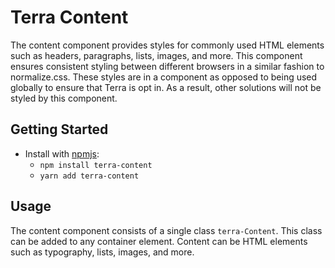 # Terra Content

The content component provides styles for commonly used HTML elements such as headers, paragraphs, lists, images, and more. This component ensures consistent styling between different browsers in a similar fashion to normalize.css. These styles are in a component as opposed to being used globally to ensure that Terra is opt in. As a result, other solutions will not be styled by this component.

## Getting Started

- Install with [npmjs](https://www.npmjs.com):
  - `npm install terra-content`
  - `yarn add terra-content`

## Usage

The content component consists of a single class `terra-Content`. This class can be added to any container element. Content can be HTML elements such as typography, lists, images, and more.
